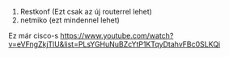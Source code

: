 1. Restkonf (Ezt csak az új routerrel lehet)
2. netmiko (ezt mindennel lehet)


Ez már cisco-s 
https://www.youtube.com/watch?v=eVFngZkjTlU&list=PLsYGHuNuBZcYtP1KTqyDtahvFBc0SLKQi
